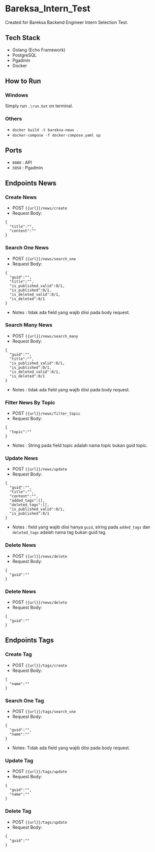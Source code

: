 # Bareksa_Intern_Test

Created for Bareksa Backend Engineer Intern Selection Test.
## Tech Stack
- Golang (Echo Framework)
- PostgreSQL
- Pgadmin
- Docker
## How to Run
### Windows
Simply run `.\run.bat` on terminal.
### Others
- `docker build -t bareksa-news .`
- `docker-compose -f docker-compose.yaml up`

## Ports
- `8080` : API
- `5050` : Pgadmin

## Endpoints News

### Create News
- POST `{{url}}/news/create`
- Request Body:
```
{
  "title":"",
  "content":""
}
```
### Search One News
- POST `{{url}}/news/search_one`
- Request Body:
```
{
  "guid":"",
  "title":"",
  "is_published_valid":0/1,
  "is_published":0/1,
  "is_deleted_valid":0/1,
  "is_deleted":0/1  
}
```
- Notes : tidak ada field yang wajib diisi pada body request.

### Search Many News
- POST `{{url}}/news/search_many`
- Request Body:
```
{
  "guid":"",
  "title":"",
  "is_published_valid":0/1,
  "is_published":0/1,
  "is_deleted_valid":0/1,
  "is_deleted":0/1  
}
```
- Notes : tidak ada field yang wajib diisi pada body request.

### Filter News By Topic
- POST `{{url}}/news/filter_topic`
- Request Body:
```
{
  "topic":""
}
```
- Notes : String pada field topic adalah nama topic bukan guid topic.
### Update News
- POST `{{url}}/news/update`
- Request Body:
```
{
  "guid":"",
  "title":"",
  "content":"",
  "added_tags":[],
  "deleted_tags":[],
  "is_published_valid":0/1,
  "is_published":0/1
}
```
- Notes : field yang wajib diisi hanya `guid`, string pada `added_tags` dan `deleted_tags` adalah nama tag bukan guid tag.

### Delete News
- POST `{{url}}/news/delete`
- Request Body:
```
{
  "guid":""
}
```

### Delete News
- POST `{{url}}/news/delete`
- Request Body:
```
{
  "guid":""
}
```
## Endpoints Tags
### Create Tag
- POST `{{url}}/tags/create`
- Request Body:
```
{
  "name":""
}
```
### Search One Tag
- POST `{{url}}/tags/search_one`
- Request Body:
```
{
  "guid":"",
  "name":""
}
```
- Notes: Tidak ada field yang wajib diisi pada body request.

### Update Tag
- POST `{{url}}/tags/update`
- Request Body:
```
{
  "guid":"",
  "name":""
}
```

### Delete Tag
- POST `{{url}}/tags/update`
- Request Body:
```
{
  "guid":""
}
```

